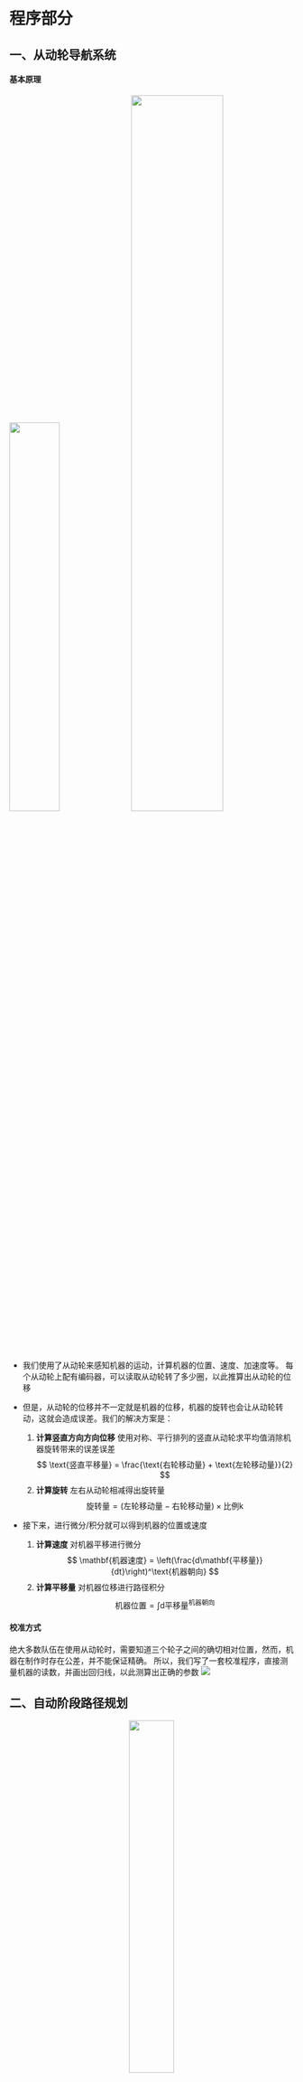 # 程序部分
## 一、从动轮导航系统

#### 基本原理
<p float="left">
  <img src="media/drivenPully1.png" width="42%" />
  <img src="media/drivenPully2.png" width="57%" />
</p>

- 我们使用了从动轮来感知机器的运动，计算机器的位置、速度、加速度等。
每个从动轮上配有编码器，可以读取从动轮转了多少圈，以此推算出从动轮的位移
- 但是，从动轮的位移并不一定就是机器的位移，机器的旋转也会让从动轮转动，这就会造成误差。我们的解决方案是：

    1. **计算竖直方向方向位移** 使用对称、平行排列的竖直从动轮求平均值消除机器旋转带来的误差误差 $$
    \text{竖直平移量} = \frac{\text{右轮移动量} + \text{左轮移动量}}{2}
    $$
    2. **计算旋转** 左右从动轮相减得出旋转量 $$
    \text{旋转量} = (\text{左轮移动量} - \text{右轮移动量}) \times \text{比例k} $$

- 接下来，进行微分/积分就可以得到机器的位置或速度
    1. **计算速度** 对机器平移进行微分
    $$
\mathbf{机器速度} = \left(\frac{d\mathbf{平移量}}{dt}\right)^\text{机器朝向}
$$
    2. **计算平移量** 对机器位移进行路径积分 $$
\text{机器位置} = \int \text{d平移量}^\text{机器朝向}
$$



#### 校准方式

绝大多数队伍在使用从动轮时，需要知道三个轮子之间的确切相对位置，然而，机器在制作时存在公差，并不能保证精确。
所以，我们写了一套校准程序，直接测量机器的读数，并画出回归线，以此测算出正确的参数
<img src="media/encoder calibration.png"/>


## 二、自动阶段路径规划
<div align="center">
<img src="media/automaticStaDecSys.flowchart.png" width="40%">
</div>

- 我们将FRC中的PathPlanner下放到了机器当中。PathPlanner是由FRC Team 3015创建的FRC运动轮廓生成器。其优点在于：
**我们可以精确地对每条路径进行微调，其每条路径都是用贝塞尔曲线制作的**
<img src="media/spline curve+pathplanner1.png">
<img src="media/pathplanner 2+3.png">
<p float="left">
  <img src="media/speed curve ease-in-out.gif" width="49%" /> 
  <img src="media/speed curve linear.gif" width="49%" />
</p>

## 三、自动瞄准系统
- 我们意识到在手动阶段，驾驶员自行控制机器接近目标并放置pixel需要很多时间反复微调，还可能出现失误，操作不慎撞上目标。因此，我们设计了一套继集编码器、智能摄像头和TOF距离传感器三种感知方式于一体的自动瞄准系统，实现自主瞄准功能。
<img src="media/visual nav-1.png">
- **第一阶段: 自动接近** 当驾驶员按下手柄上的自动瞄准按键，机器会首先通过智能摄像头计算出目标的大概位置。但是，智能摄像头存在延迟、帧率较低、容易丢失目标等问题。所以，这期间底盘会用从动轮编码器感应自身位置，用PID算法接移动到目标前面，同时正对目标。
- **第二阶段：自动贴合** 当机器到达目标面前，tof距离传感器启动，感知目标距离；而智能摄像头则负责感应目标的水平偏差。机器会在0.7秒内完成自动贴近目标
- **第三阶段: 微调位置** 当机器完全贴近目标，驾驶员通过手柄选择具体瞄准位置。程序会自动保持与板子的距离（精度 <= 1cm）并调整机器水平位置直到完成瞄准。
- 目前为止我们能够实现三个阶段总共用时**不到4秒**

## 四、手动阶段精准控制
- 有了从动轮提供的导航信息，我们建立了一套兼顾灵活、精准、易用的控制系统。这套系统的核心是动态轨迹纠正系统

- 当驾驶员输入移动命令后，系统首先根据自身IMU获取的方向对驾驶员输入进行变换，使机器的移动方向永远和驾驶员参照系的方向一致，不论机器朝向。这个功能简称“无头模式”
- 而且，机器在运动途中，从动轮会实时监测机器的实际运动，如果与驾驶员的输入存在误差，会用PID算法进行校正，使机器走一条直线
<img src="media/encoder-assisted drive-1.png">
